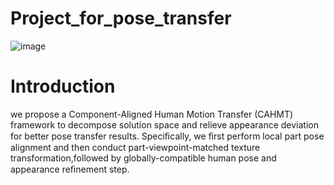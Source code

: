 # Project_for_pose_transfer

![image](https://github.com/posetransfer-pre/Project_for_pose_transfer---Beta-version/blob/master/images/results.png)

# Introduction

we propose a Component-Aligned Human Motion Transfer (CAHMT) framework to decompose solution space and relieve appearance deviation for better pose transfer results. Speciﬁcally, we ﬁrst perform local part pose alignment and then conduct part-viewpoint-matched texture transformation,followed by globally-compatible human pose and appearance reﬁnement step. 
